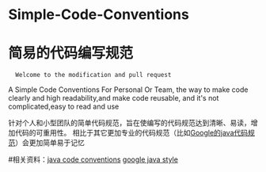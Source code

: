 Simple-Code-Conventions
===========================
简易的代码编写规范
==========================
      Welcome to the modification and pull request

A Simple Code Conventions For Personal Or Team, the way to make code clearly and high readability,and make code reusable, and it's not complicated,easy to read and use

针对个人和小型团队的简单代码规范，旨在使编写的代码规范达到清晰、易读，增加代码的可重用性。
相比于其它更加专业的代码规范（比如[Google的java代码规范](http://google-styleguide.googlecode.com/svn/trunk/javaguide.html)）会更加简单易于记忆

#相关资料：[java code conventions](http://www.oracle.com/technetwork/java/javase/documentation/codeconvtoc-136057.html)
           [google java style](http://google-styleguide.googlecode.com/svn/trunk/javaguide.html)




